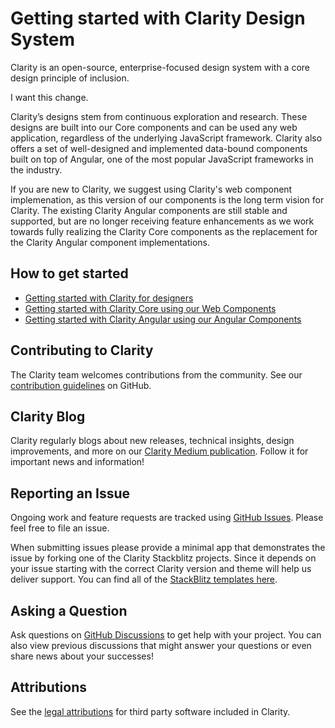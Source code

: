 # Getting started with Clarity Design System

Clarity is an open-source, enterprise-focused design system with a core design principle of inclusion.

I want this change. 

Clarity’s designs stem from continuous exploration and research. These designs are built into our Core components and can be used any web application, regardless of the underlying JavaScript framework. Clarity also offers a set of well-designed and implemented data-bound components built on top of Angular, one of the most popular JavaScript frameworks in the industry.

If you are new to Clarity, we suggest using Clarity's web component implemenation, as this version of our components is the long term vision for Clarity. The existing Clarity Angular components are still stable and supported, but are no longer receiving feature enhancements as we work towards fully realizing the Clarity Core components as the replacement for the Clarity Angular component implementations.

## How to get started

- [Getting started with Clarity for designers](/get-started/design/)
- [Getting started with Clarity Core using our Web Components](/get-started/developing/)
- [Getting started with Clarity Angular using our Angular Components](/get-started/developing/angular/)

## Contributing to Clarity

The Clarity team welcomes contributions from the community. See our [contribution guidelines](https://github.com/vmware/clarity/blob/master/CONTRIBUTING.md) on GitHub.

## Clarity Blog

Clarity regularly blogs about new releases, technical insights, design improvements, and more on our [Clarity Medium publication](https://medium.com/claritydesignsystem). Follow it for important news and information!

## Reporting an Issue

Ongoing work and feature requests are tracked using [GitHub Issues](https://github.com/vmware/clarity/issues). Please feel free to file an issue.

When submitting issues please provide a minimal app that demonstrates the issue by forking one of the Clarity Stackblitz projects. Since it depends on your issue starting with the correct Clarity version and theme will help us deliver support. You can find all of the [StackBlitz templates here](https://stackblitz.com/@clr-team).

## Asking a Question

Ask questions on [GitHub Discussions](https://github.com/vmware/clarity/discussions) to get help with your project. You can also view previous discussions that might answer your questions or even share news about your successes!

## Attributions

See the [legal attributions](https://github.com/vmware/clarity/blob/master/docs/ATTRIBUTION.md) for third party software included in Clarity.
